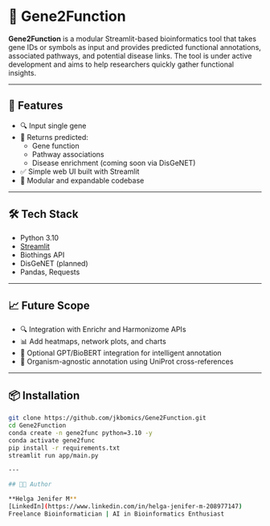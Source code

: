 # 🧬 Gene2Function

**Gene2Function** is a modular Streamlit-based bioinformatics tool that takes gene IDs or symbols as input and provides predicted functional annotations, associated pathways, and potential disease links. The tool is under active development and aims to help researchers quickly gather functional insights.

---

## 🚀 Features

- 🔍 Input single gene
- 🧠 Returns predicted:
  - Gene function
  - Pathway associations
  - Disease enrichment (coming soon via DisGeNET)
- ✅ Simple web UI built with Streamlit
- 🔗 Modular and expandable codebase

---

## 🛠️ Tech Stack

- Python 3.10
- [Streamlit](https://streamlit.io/)
- Biothings API
- DisGeNET (planned)
- Pandas, Requests

---

## 📈 Future Scope

- 🔍 Integration with Enrichr and Harmonizome APIs  
- 📊 Add heatmaps, network plots, and charts  
- 🤖 Optional GPT/BioBERT integration for intelligent annotation  
- 🧬 Organism-agnostic annotation using UniProt cross-references

---

## 📦 Installation

```bash
git clone https://github.com/jkbomics/Gene2Function.git
cd Gene2Function
conda create -n gene2func python=3.10 -y
conda activate gene2func
pip install -r requirements.txt
streamlit run app/main.py

---

## 👩‍💻 Author

**Helga Jenifer M**  
[LinkedIn](https://www.linkedin.com/in/helga-jenifer-m-208977147)  
Freelance Bioinformatician | AI in Bioinformatics Enthusiast 
